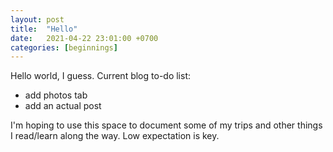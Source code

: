 ```yaml
---
layout: post
title:  "Hello"
date:   2021-04-22 23:01:00 +0700
categories: [beginnings]
---
```


Hello world, I guess. Current blog to-do list:
* add photos tab
* add an actual post

I'm hoping to use this space to document some of my trips and other things I read/learn along the way. Low expectation is key.